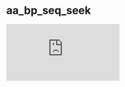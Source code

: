 # aa_bp_seq_seek
![img](https://www.dropbox.com/scl/fi/6lvxzk0vishyj62l3r3ef/aa_bp_seq_seek-workflow-Image.pdf?rlkey=xzovpgogloknhh1ce1dh30em9&raw=1)
